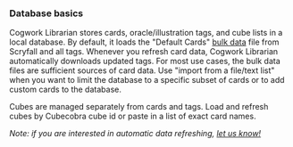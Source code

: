 ### Database basics

Cogwork Librarian stores cards, oracle/illustration tags, and cube lists in a local database.
By default, it loads the "Default Cards" [bulk data](https://scryfall.com/docs/api/bulk-data) file from Scryfall
and all tags. Whenever you refresh card data, Cogwork Librarian automatically downloads updated tags.
For most use cases, the bulk data files are sufficient sources of card data.
Use "import from a file/text list" when you want to limit the database to a specific subset of cards or to
add custom cards to the database.

Cubes are managed separately from cards and tags.
Load and refresh cubes by Cubecobra cube id or paste in a list of exact card names.

_Note: if you are interested in automatic data refreshing, [let us know!](https://github.com/dsoskey/cogwork-librarian/issues/new?assignees=&labels=enhancement&template=feature_request.md&title=)_
